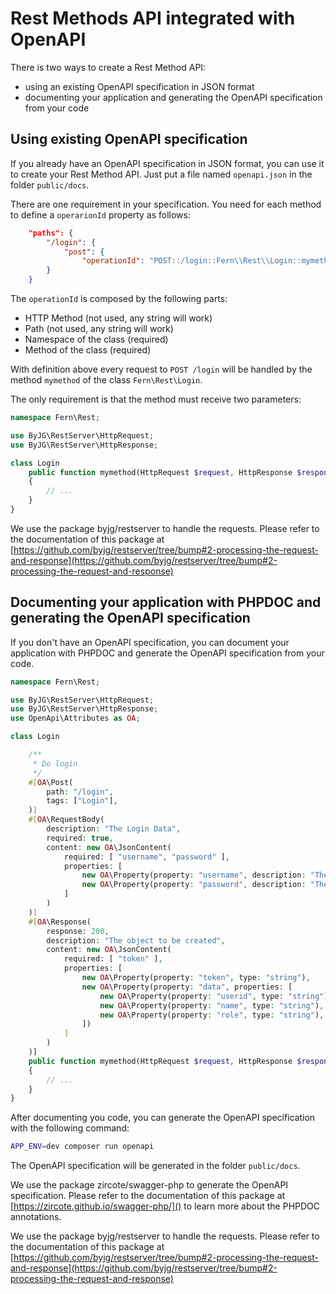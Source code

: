 # Rest Methods API integrated with OpenAPI

There is two ways to create a Rest Method API:

- using an existing OpenAPI specification in JSON format
- documenting your application and generating the OpenAPI specification from your code

## Using existing OpenAPI specification

If you already have an OpenAPI specification in JSON format, you can use it to create your Rest Method API.
Just put a file named `openapi.json` in the folder `public/docs`.

There are one requirement in your specification. You need for each method to define a `operarionId` property as follows:

```json
    "paths": {
        "/login": {
            "post": {
                "operationId": "POST::/login::Fern\\Rest\\Login::mymethod",
        }
    }
```

The `operationId` is composed by the following parts:

- HTTP Method (not used, any string will work)
- Path (not used, any string will work)
- Namespace of the class (required)
- Method of the class (required)

With definition above every request to `POST /login` will be handled by the method `mymethod` of the class `Fern\Rest\Login`.

The only requirement is that the method must receive two parameters:

```php
namespace Fern\Rest;

use ByJG\RestServer\HttpRequest;
use ByJG\RestServer\HttpResponse;

class Login
    public function mymethod(HttpRequest $request, HttpResponse $response)
    {
        // ...
    }
}
```

We use the package byjg/restserver to handle the requests. Please refer to the documentation of this package at [https://github.com/byjg/restserver/tree/bump#2-processing-the-request-and-response](https://github.com/byjg/restserver/tree/bump#2-processing-the-request-and-response)

## Documenting your application with PHPDOC and generating the OpenAPI specification

If you don't have an OpenAPI specification, you can document your application with PHPDOC and generate the OpenAPI specification from your code.

```php
namespace Fern\Rest;

use ByJG\RestServer\HttpRequest;
use ByJG\RestServer\HttpResponse;
use OpenApi\Attributes as OA;

class Login

    /**
     * Do login
     */
    #[OA\Post(
        path: "/login",
        tags: ["Login"],
    )]
    #[OA\RequestBody(
        description: "The Login Data",
        required: true,
        content: new OA\JsonContent(
            required: [ "username", "password" ],
            properties: [
                new OA\Property(property: "username", description: "The Username", type: "string", format: "string"),
                new OA\Property(property: "password", description: "The Password",  type: "string", format: "string")
            ]
        )
    )]
    #[OA\Response(
        response: 200,
        description: "The object to be created",
        content: new OA\JsonContent(
            required: [ "token" ],
            properties: [
                new OA\Property(property: "token", type: "string"),
                new OA\Property(property: "data", properties: [
                    new OA\Property(property: "userid", type: "string"),
                    new OA\Property(property: "name", type: "string"),
                    new OA\Property(property: "role", type: "string"),
                ])
            ]
        )
    )]
    public function mymethod(HttpRequest $request, HttpResponse $response)
    {
        // ...
    }
}
```

After documenting you code, you can generate the OpenAPI specification with the following command:

```bash
APP_ENV=dev composer run openapi
```

The OpenAPI specification will be generated in the folder `public/docs`.

We use the package zircote/swagger-php to generate the OpenAPI specification. 
Please refer to the documentation of this package at [https://zircote.github.io/swagger-php/]()  to learn more about the PHPDOC annotations.

We use the package byjg/restserver to handle the requests. Please refer to the documentation of this package at [https://github.com/byjg/restserver/tree/bump#2-processing-the-request-and-response](https://github.com/byjg/restserver/tree/bump#2-processing-the-request-and-response)
